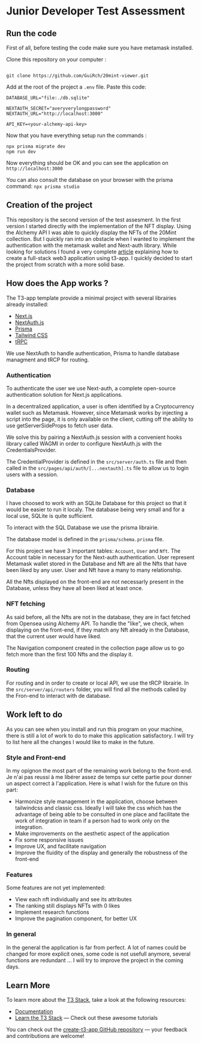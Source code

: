 # Junior Developer Test Assessment

## Run the code

First of all, before testing the code make sure you have metamask installed.

Clone this repository on your computer :

```shell

git clone https://github.com/GuiRch/20mint-viewer.git

```

Add at the root of the project a `.env` file. Paste this code:

```
DATABASE_URL="file:./db.sqlite"

NEXTAUTH_SECRET="averyverylongpassword"
NEXTAUTH_URL="http://localhost:3000"

API_KEY=<your-alchemy-api-key>
```

Now that you have everything setup run the commands :

```shell
npx prisma migrate dev
npm run dev
```

Now everything should be OK and you can see the application on `http://localhost:3000`

You can also consult the database on your browser with the prisma command: `npx prisma studio`


## Creation of the project

This repository is the second version of the test assesment. 
In the first version I started directly with the implementation of the NFT display. Using the Alchemy API I was able to quickly display the NFTs of the 20Mint collection. But I quickly ran into an obstacle when I wanted to implement the authentication with the metamask wallet and Next-auth library. While looking for solutions I found a very complete [article](https://codingwithmanny.medium.com/combine-sign-in-with-ethereum-with-create-t3-app-8f54604caeeb) explaining how to create a full-stack web3 application using t3-app.
I quickly decided to start the project from scratch with a more solid base.

## How does the App works ?

The T3-app template provide a minimal project with several librairies already installed:

- [Next.js](https://nextjs.org)
- [NextAuth.js](https://next-auth.js.org)
- [Prisma](https://prisma.io)
- [Tailwind CSS](https://tailwindcss.com)
- [tRPC](https://trpc.io)

We use NextAuth to handle authentication, Prisma to handle database managment and tRCP for routing.

### Authentication

To authenticate the user we use Next-auth, a complete open-source authentication solution for Next.js applications.

In a decentralized application, a user is often identified by a Cryptocurrency wallet such as Metamask. However, since Metamask works by injecting a script into the page, it is only available on the client, cutting off the ability to use getServerSideProps to fetch user data.

We solve this by pairing a NextAuth.js session with a convenient hooks library called WAGMI in order to configure NextAuth.js with the CredentialsProvider.

The CredentialProvider is defined in the `src/server/auth.ts` file and then called in the `src/pages/api/auth/[...nextauth].ts` file to allow us to login users with a session.

### Database

I have choosed to work with an SQLite Database for this project so that it would be easier to run it localy. The database being very small and for a local use, SQLite is quite sufficient.

To interact with the SQL Database we use the prisma librairie.

The database model is defined in the `prisma/schema.prisma` file.

For this project we have 3 important tables: `Account`, `User` and `Nft`. The Account table in necessary for the Next-auth authentication. User represent Metamask wallet stored in the Database and Nft are all the Nfts that have been liked by any user. User and Nft have a many to many relationship.

All the Nfts displayed on the front-end are not necessarly present in the Database, unless they have all been liked at least once.

### NFT fetching

As said before, all the Nfts are not in the database, they are in fact fetched from Opensea using Alchemy API. To handle the "like", we check, when displaying on the front-end, if they match any Nft already in the Database, that the current user would have liked.

The Navigation component created in the collection page allow us to go fetch more than the first 100 Nfts and the display it.

### Routing

For routing and in order to create or local API, we use the tRCP librairie. In the `src/server/api/routers` folder, you will find all the methods called by the Fron-end to interact with de database.

## Work left to do

As you can see when you install and run this program on your machine, there is still a lot of work to do to make this application satisfactory. I will try to list here all the changes I would like to make in the future.

### Style and Front-end 

In my opignon the most part of the remaining work belong to the front-end. Je n'ai pas reussi à me libérer assez de temps sur cette partie pour donner un aspect correct à l'application.
Here is what I wish for the future on this part: 

* Harmonize style management in the application, choose between tailwindcss and classic css. Ideally I will take the css which has the advantage of being able to be consulted in one place and facilitate the work of integration in team if a person had to work only on the integration.
* Make improvements on the aesthetic aspect of the application
* Fix some responsive issues
* Improve UX, and facilitate navigation
* Improve the fluidity of the display and generally the robustness of the front-end

### Features

Some features are not yet implemented:

* View each nft individually and see its attributes
* The ranking still displays NFTs with 0 likes
* Implement research functions
* Improve the pagination component, for better UX


### In general

In the general the application is far from perfect. A lot of names could be changed for more explicit ones, some code is not usefull anymore, several functions are redundant ... I will try to improve the project in the coming days.

## Learn More

To learn more about the [T3 Stack](https://create.t3.gg/), take a look at the following resources:

- [Documentation](https://create.t3.gg/)
- [Learn the T3 Stack](https://create.t3.gg/en/faq#what-learning-resources-are-currently-available) — Check out these awesome tutorials

You can check out the [create-t3-app GitHub repository](https://github.com/t3-oss/create-t3-app) — your feedback and contributions are welcome!

